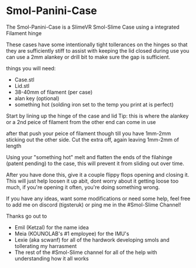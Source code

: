 # Smol-Panini-Case
The Smol-Panini-Case is a SlimeVR Smol-Slime Case using a integrated Filament hinge

These cases have some intentionally tight tollerances on the hinges so that they are sufficiently stiff to assist with keeping the lid closed during use
you can use a 2mm alankey or drill bit to make sure the gap is sufficient.

things you will need:

 - Case.stl
 - Lid.stl
 - 38-40mm of filament (per case)
 - alan key (optional)
 - something hot (solding iron set to the temp you print at is perfect)

Start by lining up the hinge of the case and lid
 Tip: this is where the alankey or a 2nd peice of filament from the other end can come in use

after that push your peice of filament though till you have 1mm-2mm sticking out the other side.
Cut the extra off, again leaving 1mm-2mm of length

Using your "something hot" melt and flatten the ends of the filahinge (patent pending) to the case, this will prevent it from sliding out over time.

After you have done this, give it a couple flippy flops opening and closing it.
This will just help loosen it up abit, dont worry about it getting loose too much, if you're opening it often, you're doing something wrong.

If you have any ideas, want some modifications or need some help, feel free to add me on discord (tigsteruk) or ping me in the #Smol-Slime Channel!

Thanks go out to 
 - Emil (Ketzal) for the name idea
 - Meia (KOUNOLAB's #1 employee) for the IMU's
 - Lexie (aka scwanf) for all of the hardwork developing smols and tollerating my harrasment
 - The rest of the #Smol-Slime channel for all of the help with understanding how it all works
